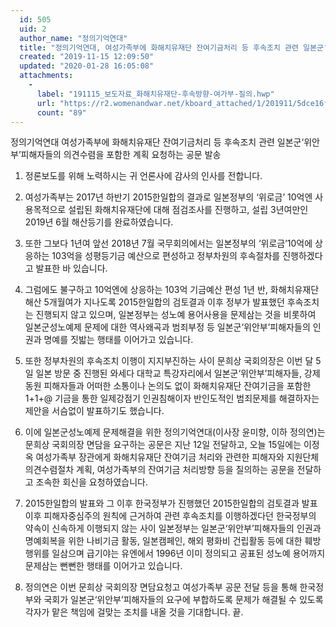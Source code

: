```yaml
---
  id: 505
  uid: 2
  author_name: "정의기억연대"
  title: "정의기억연대, 여성가족부에 화해치유재단 잔여기금처리 등 후속조치 관련 일본군‘위안부’피해자들의 의견수렴을 포함한 계획 요청하는 공문 발송"
  created: "2019-11-15 12:09:50"
  updated: "2020-01-28 16:05:08"
  attachments: 
    - 
      label: "191115_보도자료_화해치유재단-후속방향-여가부-질의.hwp"
      url: "https://r2.womenandwar.net/kboard_attached/1/201911/5dce16febb9508169412.hwp"
      count: "89"
---
```

정의기억연대 여성가족부에 화해치유재단 잔여기금처리 등 후속조치 관련 일본군‘위안부’피해자들의 의견수렴을 포함한 계획 요청하는 공문 발송 

1. 정론보도를 위해 노력하시는 귀 언론사에 감사의 인사를 전합니다. 

2. 여성가족부는 2017년 하반기 2015한일합의 결과로 일본정부의 ‘위로금’ 10억엔 사용목적으로 설립된 화해치유재단에 대해 점검조사를 진행하고, 설립 3년여만인 2019년 6월 해산등기를 완료하였습니다. 

3. 또한 그보다 1년여 앞선 2018년 7월 국무회의에서는 일본정부의 ‘위로금’10억에 상응하는 103억을 성평등기금 예산으로 편성하고 정부차원의 후속절차를 진행하겠다고 발표한 바 있습니다. 

4. 그럼에도 불구하고 10억엔에 상응하는 103억 기금예산 편성 1년 반, 화해치유재단 해산 5개월여가 지나도록 2015한일합의 검토결과 이후 정부가 발표했던 후속조치는 진행되지 않고 있으며, 일본정부는 성노예 용어사용을 문제삼는 것을 비롯하여 일본군성노예제 문제에 대한 역사왜곡과 범죄부정 등 일본군‘위안부’피해자들의 인권과 명예를 짓밟는 행태를 이어가고 있습니다. 

5. 또한 정부차원의 후속조치 이행이 지지부진하는 사이 문희상 국회의장은 이번 달 5일 일본 방문 중 진행된 와세다 대학교 특강자리에서 일본군‘위안부’피해자들, 강제동원 피해자들과 어떠한 소통이나 논의도 없이 화해치유재단 잔여기금을 포함한 1+1+@ 기금을 통한 일제강점기 인권침해이자 반인도적인 범죄문제를 해결하자는 제안을 서슴없이 발표하기도 했습니다. 

6. 이에 일본군성노예제 문제해결을 위한 정의기억연대(이사장 윤미향, 이하 정의연)는 문희상 국회의장 면담을 요구하는 공문은 지난 12일 전달하고, 오늘 15일에는 이정옥 여성가족부 장관에게 화해치유재단 잔여기금 처리와 관련한 피해자와 지원단체 의견수렴절차 계획, 여성가족부의 잔여기금 처리방향 등을 질의하는 공문을 전달하고 조속한 회신을 요청하였습니다. 

7. 2015한일합의 발표와 그 이후 한국정부가 진행했던 2015한일합의 검토결과 발표 이후 피해자중심주의 원칙에 근거하여 관련 후속조치를 이행하겠다던 한국정부의 약속이 신속하게 이행되지 않는 사이 일본정부는 일본군‘위안부’피해자들의 인권과 명예회복을 위한 나비기금 활동, 일본캠페인, 해외 평화비 건립활동 등에 대한 훼방행위를 일삼으며 급기야는 유엔에서 1996년 이미 정의되고 공표된 성노예 용어까지 문제삼는 뻔뻔한 행태를 이어가고 있습니다. 

8. 정의연은 이번 문희상 국회의장 면담요청고 여성가족부 공문 전달 등을 통해 한국정부와 국회가 일본군‘위안부’피해자들의 요구에 부합하도록 문제가 해결될 수 있도록 각자가 맡은 책임에 걸맞는 조치를 내올 것을 기대합니다. 끝.